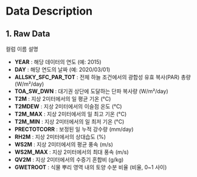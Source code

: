 # Data Description

## 1. Raw Data

컬럼 이름 설명

- **YEAR** : 해당 데이터의 연도 (예: 2015)
- **DAY** : 해당 연도의 날짜 (예: 2020/03/01)
- **ALLSKY_SFC_PAR_TOT** : 전체 하늘 조건에서의 광합성 유효 복사(PAR) 총량 (W/m²/day)
- **TOA_SW_DWN** : 대기권 상단에 도달하는 단파 복사량 (W/m²/day)
- **T2M** : 지상 2미터에서의 일 평균 기온 (°C)
- **T2MDEW** : 지상 2미터에서의 이슬점 온도 (°C)
- **T2M_MAX** : 지상 2미터에서의 일 최고 기온 (°C)
- **T2M_MIN** : 지상 2미터에서의 일 최저 기온 (°C)
- **PRECTOTCORR** : 보정된 일 누적 강수량 (mm/day)
- **RH2M** : 지상 2미터에서의 상대습도 (%)
- **WS2M** : 지상 2미터에서의 평균 풍속 (m/s)
- **WS2M_MAX** : 지상 2미터에서의 최대 풍속 (m/s)
- **QV2M** : 지상 2미터에서의 수증기 혼합비 (g/kg)
- **GWETROOT** : 식물 뿌리 영역 내의 토양 수분 비율 (비율, 0~1 사이)
